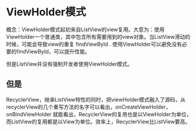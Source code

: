 # ViewHolder模式



概念：ViewHolder模式起初来自ListView的view复用。大意为：使用ViewHolder一个普通类，其中包含所有需要用到的view对象。当ListView滑动的时候，可能会导致view的重复 findViewById . 使用ViewHolder可以避免没有必要的findViewById，可以提升性能。

但是ListView并没有强制开发者使用ViewHolder模式。

## 但是

RecyclerView，继承ListView特性的同时，把viewHolder模式融入了源码，从recyclerView的几个重写方法的名字可以看出，onCreateViewHolder，onBindViewHolder 就能看出，RecyclerView的复用也是以ViewHolder为单位，而ListView的复用都是以View为单位。效率上，RecyclerView比ListView要高。

